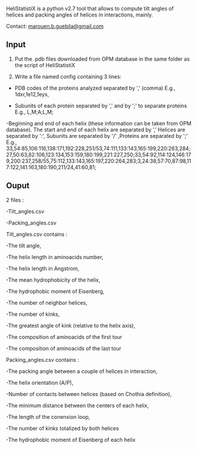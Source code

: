 HeliStatistiX is a python v2.7 tool that allows to compute tilt angles of helices and packing angles of helices in interactions, mainly.

Contact: marouen.b.guebila@gmail.com

## Input

1. Put the .pdb files downloaded from OPM database in the same folder as the script of HeliStatistiX

2. Write a file named config containing 3 lines:

  - PDB codes of the proteins analyzed separated by ',' (comma)
	E.g., 1dxr,1e12,1eys,

  - Subunits of each protein separated by ',' and by ';' to separate proteins
	E.g., L,M;A;L,M;

  -Beginning and end of each helix (these information can be taken from OPM database). The start and end of each helix are separated by ','
Helices are separated by ':', Subunits are separated by '/' ,Proteins are separated by ';'
	E.g., 33,54:85,106:116,138:171,192:228,251/53,74:111,133:143,165:199,220:263,284;27,50:63,82:106,123:134,153:159,180:199,221:227,250;33,54:92,114:124,146:179,200:237,258/55,75:112,133:143,165:197,220:264,283;3,24:38,57:70,87:98,117:122,141:163,180:190,211/24,41:60,81;

## Ouput 

2 files :

-Tilt_angles.csv

-Packing_angles.csv

Tilt_angles.csv contains :

-The tilt angle,

-The helix length in aminoacids number,

-The helix length in Angstrom,

-The mean hydrophobicity of the helix,

-The hydrophobic moment of Eisenberg,

-The number of neighbor helices,

-The number of kinks,

-The greatest angle of kink (relative to the helix axis),

-The composition of aminoacids of the first tour 

-The composition of aminoacids of the last tour

Packing_angles.csv contains :

-The packing angle between a couple of helices in interaction,

-The helix orientation (A/P),

-Number of contacts between helices (based on Chothia definition),

-The minimum distance between the centers of each helix,

-The length of the conenxion loop,

-The number of kinks totalized by both helices

-The hydrophobic moment of Eisenberg of each helix


